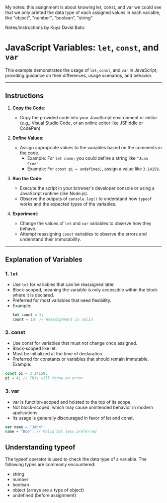 My notes: 
this assignment is about knowing let, const, and var
we could see that we only printed the data type of each assigned values in each variable, like "object", "number", "boolean", "string"

Notes/instructions by Kuya David Bato:
# JavaScript Variables: `let`, `const`, and `var`

This example demonstrates the usage of `let`, `const`, and `var` in JavaScript, providing guidance on their differences, usage scenarios, and behavior.

---

## Instructions

1. **Copy the Code**:
   - Copy the provided code into your JavaScript environment or editor (e.g., Visual Studio Code, or an online editor like JSFiddle or CodePen).

2. **Define Values**:
   - Assign appropriate values to the variables based on the comments in the code.
     - Example: For `let name;` you could define a string like `"Juan Cruz"`.
     - Example: For `const pi = undefined;`, assign a value like `3.14159`.

3. **Run the Code**:
   - Execute the script in your browser's developer console or using a JavaScript runtime (like Node.js).
   - Observe the outputs of `console.log()` to understand how `typeof` works and the expected types of the variables.

4. **Experiment**:
   - Change the values of `let` and `var` variables to observe how they behave.
   - Attempt reassigning `const` variables to observe the errors and understand their immutability.

---

## Explanation of Variables

### 1. `let`
- Use `let` for variables that can be reassigned later.
- Block-scoped, meaning the variable is only accessible within the block where it is declared.
- Preferred for most variables that need flexibility.
- Example:
  ```javascript
  let count = 5;
  count = 10; // Reassignment is valid
### 2. const
- Use const for variables that must not change once assigned.
- Block-scoped like let.
- Must be initialized at the time of declaration.
- Preferred for constants or variables that should remain immutable.
Example:
```javascript
const pi = 3.14159;
pi = 4; // This will throw an error
```
### 3. var
- var is function-scoped and hoisted to the top of its scope.
- Not block-scoped, which may cause unintended behavior in modern applications.
- Its usage is generally discouraged in favor of let and const.
```javascript
var name = "John";
name = "Doe"; // Valid but less preferred
```

## Understanding typeof
The typeof operator is used to check the data type of a variable. The following types are commonly encountered:

- string
- number
- boolean
- object (arrays are a type of object)
- undefined (before assignment)